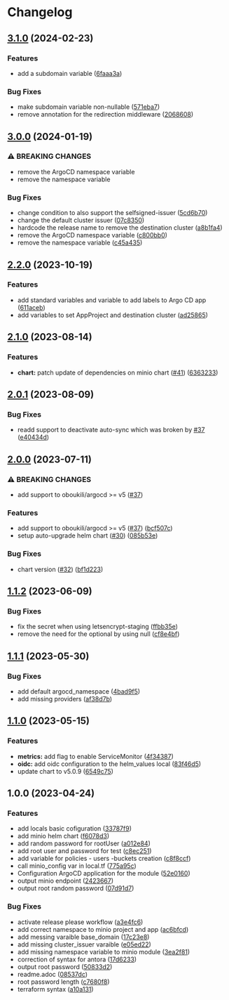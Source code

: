 # Changelog

## [3.1.0](https://github.com/camptocamp/devops-stack-module-minio/compare/v3.0.0...v3.1.0) (2024-02-23)


### Features

* add a subdomain variable ([6faaa3a](https://github.com/camptocamp/devops-stack-module-minio/commit/6faaa3a493860a22989e5277b8d2fd27c5b055ef))


### Bug Fixes

* make subdomain variable non-nullable ([571eba7](https://github.com/camptocamp/devops-stack-module-minio/commit/571eba7262c9cc142001761d75fb38d4b8947c16))
* remove annotation for the redirection middleware ([2068608](https://github.com/camptocamp/devops-stack-module-minio/commit/20686087dac63e1a2bb8e822124b888a3b692a96))

## [3.0.0](https://github.com/camptocamp/devops-stack-module-minio/compare/v2.2.0...v3.0.0) (2024-01-19)


### ⚠ BREAKING CHANGES

* remove the ArgoCD namespace variable
* remove the namespace variable

### Bug Fixes

* change condition to also support the selfsigned-issuer ([5cd6b70](https://github.com/camptocamp/devops-stack-module-minio/commit/5cd6b7051a882b46d9c386d6087ab2061490249f))
* change the default cluster issuer ([07c8350](https://github.com/camptocamp/devops-stack-module-minio/commit/07c8350a4748e9d8829ed2b4a6b7f2ec1b20a74b))
* hardcode the release name to remove the destination cluster ([a8b1fa4](https://github.com/camptocamp/devops-stack-module-minio/commit/a8b1fa477acc5fcb63a956ee77c0ca9e10859acb))
* remove the ArgoCD namespace variable ([c800bb0](https://github.com/camptocamp/devops-stack-module-minio/commit/c800bb00179f58ce3e40a78bd6345e374f095f66))
* remove the namespace variable ([c45a435](https://github.com/camptocamp/devops-stack-module-minio/commit/c45a435c29c390186d1ec38cbd55df34ffb53f13))

## [2.2.0](https://github.com/camptocamp/devops-stack-module-minio/compare/v2.1.0...v2.2.0) (2023-10-19)


### Features

* add standard variables and variable to add labels to Argo CD app ([611aceb](https://github.com/camptocamp/devops-stack-module-minio/commit/611aceb503f1436960919efd8e9565563c6c5647))
* add variables to set AppProject and destination cluster ([ad25865](https://github.com/camptocamp/devops-stack-module-minio/commit/ad25865f08ff1dcea77b915b48ebb5755b9dde80))

## [2.1.0](https://github.com/camptocamp/devops-stack-module-minio/compare/v2.0.1...v2.1.0) (2023-08-14)


### Features

* **chart:** patch update of dependencies on minio chart ([#41](https://github.com/camptocamp/devops-stack-module-minio/issues/41)) ([6363233](https://github.com/camptocamp/devops-stack-module-minio/commit/6363233191e4eac5a63edc17684c03945b039f85))

## [2.0.1](https://github.com/camptocamp/devops-stack-module-minio/compare/v2.0.0...v2.0.1) (2023-08-09)


### Bug Fixes

* readd support to deactivate auto-sync which was broken by [#37](https://github.com/camptocamp/devops-stack-module-minio/issues/37) ([e40434d](https://github.com/camptocamp/devops-stack-module-minio/commit/e40434dd13ad7d13c350c9588cd6ce8c32dacb41))

## [2.0.0](https://github.com/camptocamp/devops-stack-module-minio/compare/v1.1.2...v2.0.0) (2023-07-11)


### ⚠ BREAKING CHANGES

* add support to oboukili/argocd >= v5 ([#37](https://github.com/camptocamp/devops-stack-module-minio/issues/37))

### Features

* add support to oboukili/argocd &gt;= v5 ([#37](https://github.com/camptocamp/devops-stack-module-minio/issues/37)) ([bcf507c](https://github.com/camptocamp/devops-stack-module-minio/commit/bcf507ca2c83f400417dc1257fa37b61176d0963))
* setup auto-upgrade helm chart ([#30](https://github.com/camptocamp/devops-stack-module-minio/issues/30)) ([085b53e](https://github.com/camptocamp/devops-stack-module-minio/commit/085b53e5184fbe3c15cf4780b17548e7f1c7053d))


### Bug Fixes

* chart version ([#32](https://github.com/camptocamp/devops-stack-module-minio/issues/32)) ([bf1d223](https://github.com/camptocamp/devops-stack-module-minio/commit/bf1d223e33434139c15e179d89bae98cbc2b2927))

## [1.1.2](https://github.com/camptocamp/devops-stack-module-minio/compare/v1.1.1...v1.1.2) (2023-06-09)


### Bug Fixes

* fix the secret when using letsencrypt-staging ([ffbb35e](https://github.com/camptocamp/devops-stack-module-minio/commit/ffbb35e26d88e289b7de018390780b11b0e2011d))
* remove the need for the optional by using null ([cf8e4bf](https://github.com/camptocamp/devops-stack-module-minio/commit/cf8e4bfbd2b1577e29d63b53fe04438c263989da))

## [1.1.1](https://github.com/camptocamp/devops-stack-module-minio/compare/v1.1.0...v1.1.1) (2023-05-30)


### Bug Fixes

* add default argocd_namespace ([4bad9f5](https://github.com/camptocamp/devops-stack-module-minio/commit/4bad9f54a291af5b2e62321e372e6b9c8798c990))
* add missing providers ([af38d7b](https://github.com/camptocamp/devops-stack-module-minio/commit/af38d7bef3d86ed103c9e5aa8913d6bd09095459))

## [1.1.0](https://github.com/camptocamp/devops-stack-module-minio/compare/v1.0.0...v1.1.0) (2023-05-15)


### Features

* **metrics:** add flag to enable ServiceMonitor ([4f34387](https://github.com/camptocamp/devops-stack-module-minio/commit/4f34387cc890fe49ec10a257edbb8e1eff1a075b))
* **oidc:** add oidc configuration to the helm_values local ([83f46d5](https://github.com/camptocamp/devops-stack-module-minio/commit/83f46d576c619519cfe87fa8fa4e0ccb40421e75))
* update chart to v5.0.9 ([6549c75](https://github.com/camptocamp/devops-stack-module-minio/commit/6549c751834afaab5e7009d72298709070b95970))

## 1.0.0 (2023-04-24)


### Features

* add locals basic cofiguration ([33787f9](https://github.com/camptocamp/devops-stack-module-minio/commit/33787f900cc0fefa2a1f8383af3d4ea4f4a989a9))
* add minio helm chart ([f6078d3](https://github.com/camptocamp/devops-stack-module-minio/commit/f6078d35eea09bf4b80eb818a297d18bd7d37b3a))
* add random password for rootUser ([a012e84](https://github.com/camptocamp/devops-stack-module-minio/commit/a012e847db7dff2982c6b3326cb3fbded2d8fee7))
* add root user and password for test ([c8ec251](https://github.com/camptocamp/devops-stack-module-minio/commit/c8ec251448fe4e1a5293c7686194a9309fe253bb))
* add variable for policies - users -buckets creation ([c8f8ccf](https://github.com/camptocamp/devops-stack-module-minio/commit/c8f8ccfd7f51cacc7723fae9461aa9c9ef5af17a))
* call minio_config var in local.tf ([775a95c](https://github.com/camptocamp/devops-stack-module-minio/commit/775a95c773465b1375e9b075807d71cb4880e434))
* Configuration ArgoCD application for the module ([52e0160](https://github.com/camptocamp/devops-stack-module-minio/commit/52e0160e4a5b4b9f28362b25ab352402a243ae55))
* output minio endpoint ([2423667](https://github.com/camptocamp/devops-stack-module-minio/commit/24236675e37cc8ce310d401ab4e60422e0991ddf))
* output root random password ([07d91d7](https://github.com/camptocamp/devops-stack-module-minio/commit/07d91d7b57eadc77f13dc3c0db42b6e043321dd0))


### Bug Fixes

* activate release please workflow ([a3e4fc6](https://github.com/camptocamp/devops-stack-module-minio/commit/a3e4fc6793fe8e9e6012f7ac8a4a196e4209998f))
* add correct namespace to minio project and app ([ac6bfcd](https://github.com/camptocamp/devops-stack-module-minio/commit/ac6bfcdf751c5d78a05eec962331846b7de95226))
* add messing varaible base_domain ([17c23e8](https://github.com/camptocamp/devops-stack-module-minio/commit/17c23e80f76c3a54a371a5b7737e2813b0c7713f))
* add missing cluster_issuer varaible ([e05ed22](https://github.com/camptocamp/devops-stack-module-minio/commit/e05ed22d51935482de40db2e5686413ab4b2f547))
* add missing namespace variable to minio module ([3ea2f81](https://github.com/camptocamp/devops-stack-module-minio/commit/3ea2f81dd0bfc6e8c2022a9697f088a7be473453))
* correction of syntax for antora ([17d6233](https://github.com/camptocamp/devops-stack-module-minio/commit/17d623348b94589115a6a88dd05bcbaf02300278))
* output root password ([50833d2](https://github.com/camptocamp/devops-stack-module-minio/commit/50833d2ec27ebe1afc8e09618d817c91fcd2822f))
* readme.adoc ([08537dc](https://github.com/camptocamp/devops-stack-module-minio/commit/08537dcd8c5386e03aec8e47b88b96113978053f))
* root password length ([c7680f8](https://github.com/camptocamp/devops-stack-module-minio/commit/c7680f82ed8d54131782f86c47e7dac71a08f65e))
* terraform syntax ([a10a131](https://github.com/camptocamp/devops-stack-module-minio/commit/a10a13109f11072f866975bb573932702963e984))
